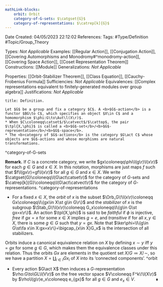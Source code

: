 ```yaml
---
mathLink-blocks:
    orbit: Orbit
    category-of-G-sets: $\catgset{G}$
    category-of-representations: $\catrep[k]{G}$
---
```


<div class="topSpace"></div>

Date Created: 04/05/2023 22:12:02
References:
Tags: #Type/Definition #Topic/Group_Theory

Types: <i>Not Applicable</i>
Examples: [[Regular Action]], [[Conjugation Action]], [[Covering Automorphisms and Monodromy#^monodromy-action]], [[Covering Space Action]], [[Coset Representation Theorem]]
Constructions: [[Module]]
Generalizations: <i>Not Applicable</i>

Properties: [[Orbit-Stabilizer Theorem]], [[Class Equation]], [[Cauchy-Frobenius Formula]]
Sufficiencies: <i>Not Applicable</i>
Equivalences: [[Complex representations equivalent to finitely-generated modules over group algebra]]
Justifications: <i>Not Applicable</i>

``` ad-Definition
title: Definition.

Let $G$ be a group and fix a category $C$. A <b>$G$-action</b> is a functor $BG\to C$, which specifies an object $X\in C$ and a homomorphism $\phi:G\to\Aut\l(X\r)$.
* When $C\coloneqq\catset$/$\catvect$/$\cattop$, the pair $\tpl{X,\phi}$ is called a <b>$G$-set</b>/<b>$G$-representation</b>/<b>$G$-space</b>.
* The <b>category of $G$-actions</b> is the category $G\act C$ whose objects are $G$-actions and whose morphisms are natural transformations.

```
^category-of-G-sets

<b>Remark.</b> If $C$ is a concrete category, we write $gx\coloneqq\phi\l(g\r)\l(x\r)$ for each $g\in G$ and $x\in X$. In this notation, morphisms are just maps $f$ such that $f\l(gx\r)=gf\l(x\r)$ for all $g\in G$ and $x\in X$. We write $\catgset{G}\coloneqq\l(G\act\catset\r)$ for the category of $G$-sets and $\catrep[k]{G}\coloneqq\l(G\act\catvect\r)$ for the category of $G$-representations. ^category-of-representations
* For a fixed $x\in X$, the <i>orbit</i> of $x$ is the subset $\Orb_G\!\l(x\r)\coloneqq Gx\coloneqq\l\{gx\in X\st g\in G\r\}$ and the <i>stabilizer</i> of $x$ is the subgroup $\Stab_G\!\l(x\r)\coloneqq G_x\coloneqq\l\{g\in G\st gx=x\r\}$. An action $\tpl{X,\phi}$ is said to be <i>faithful</i> if $\phi$ is injective, <i>free</i> if $gx=x$ for some $x\in X$ implies $g=e$, and <i>transitive</i> if for all $x,y\in X$, there is some $g\in G$ such that $y=gx$. Note that $\ker\phi=\l\{g\in G\st\fa x\in X:gx=x\r\}=\bigcap_{x\in X}G_x$ is the intersection of all stabilizers.

Orbits induce a canonical equivalence relation on $X$ by defining $x\sim y$ iff $y=gx$ for some $g\in G$, which makes them the equivalence classes under this relation. Thus the orbits $Gx$ are elements in the quotient set $X/G\coloneqq X/\!\sim$, so we have a partition $X=\coprod_{i\in I}Gx_i$ of $X$ into its ‘connected components’. ^orbit
* Every action $G\act X$ then induces a $G$-representation $\rho:G\to\GL\l(V\r)$ on the free vector space $V\coloneqq F^k\!\l(X\r)$ by $\rho\l(g\r)e_x\coloneqq e_{gx}$ for all $g\in G$ and $e_x\in V$.<span style="float:right;">$\blacklozenge$</span>
